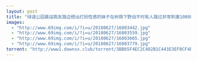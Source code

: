 ```yaml
---
layout: post
title: "绿道公园晨运跑友路边搭讪打扮性感的妹子在树荫下野战不时有人路过非常刺激1080P高清无水"
images:
  - "http://www.69img.com/i/?i=u/20180627/16003442.jpg"
  - "http://www.69img.com/i/?i=u/20180627/16003559.jpg"
  - "http://www.69img.com/i/?i=u/20180627/16003665.jpg"
  - "http://www.69img.com/i/?i=u/20180627/16003779.jpg"
torrent: "http://www1.downsx.club/torrent/3BB65F4EC2C402B1C443E3EF0CF4B6ABE4C811FA"
---
```

